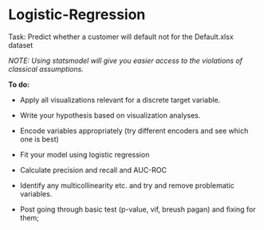 # Logistic-Regression

Task: Predict whether a customer will default not for the Default.xlsx dataset 

*NOTE: Using statsmodel will give you easier access to the violations of classical assumptions.* 

**To do:**

- Apply all visualizations relevant for a discrete target variable. 
- Write your hypothesis based on visualization analyses. 
- Encode variables appropriately (try different encoders and see which one is best)
- Fit your model using logistic regression
- Calculate precision and recall and AUC-ROC

- Identify any multicollinearity etc. and try and remove problematic variables.
- Post going through basic test (p-value, vif, breush pagan) and fixing for them;


